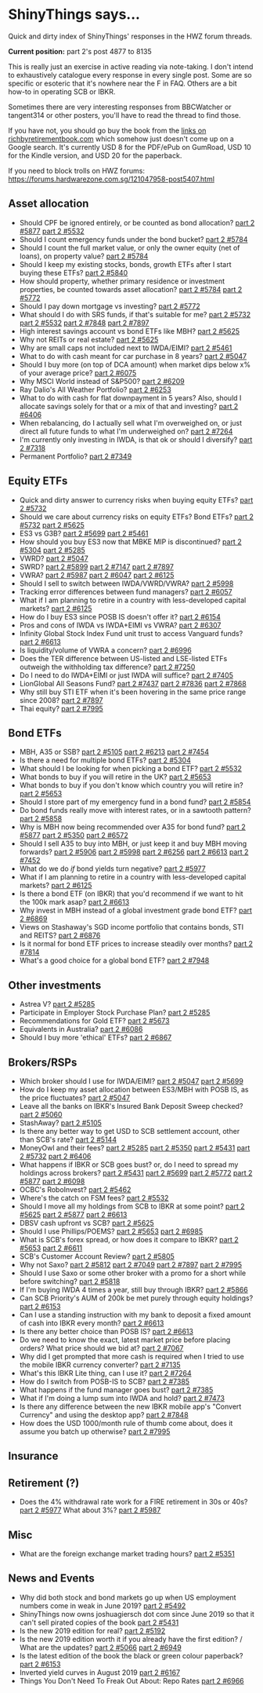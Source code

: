 # ShinyThings says...

Quick and dirty index of ShinyThings' responses in the HWZ forum threads.

**Current position:** part 2's post 4877 to 8135

This is really just an exercise in active reading via note-taking.
I don't intend to exhaustively catalogue every response in every single post.
Some are so specific or esoteric that it's nowhere near the F in FAQ.
Others are a bit how-to in operating SCB or IBKR.

Sometimes there are very interesting responses from BBCWatcher or tangent314 or other posters, you'll have to read the thread to find those.

If you have not, you should go buy the book from the [links on richbyretirementbook.com](http://richbyretirementbook.com/) which somehow just doesn't come up on a Google search.
It's currently USD 8 for the PDF/ePub on GumRoad, USD 10 for the Kindle version, and USD 20 for the paperback.

If you need to block trolls on HWZ forums: https://forums.hardwarezone.com.sg/121047958-post5407.html

## Asset allocation
* Should CPF be ignored entirely, or be counted as bond allocation? [part 2 #5877](https://forums.hardwarezone.com.sg/121825374-post5877.html) [part 2 #5532](https://forums.hardwarezone.com.sg/121225816-post5532.html)
* Should I count emergency funds under the bond bucket? [part 2 #5784](https://forums.hardwarezone.com.sg/121605811-post5784.html)
* Should I count the full market value, or only the owner equity (net of loans), on property value? [part 2 #5784](https://forums.hardwarezone.com.sg/121605811-post5784.html)
* Should I keep my existing stocks, bonds, growth ETFs after I start buying these ETFs? [part 2 #5840](https://forums.hardwarezone.com.sg/121728177-post5840.html)
* How should property, whether primary residence or investment properties, be counted towards asset allocation? [part 2 #5784](https://forums.hardwarezone.com.sg/121605811-post5784.html) [part 2 #5772](https://forums.hardwarezone.com.sg/121589801-post5772.html)
* Should I pay down mortgage vs investing? [part 2 #5772](https://forums.hardwarezone.com.sg/121589801-post5772.html)
* What should I do with SRS funds, if that's suitable for me? [part 2 #5732](https://forums.hardwarezone.com.sg/121512062-post5732.html) [part 2 #5532](https://forums.hardwarezone.com.sg/121225816-post5532.html) [part 2 #7848](https://forums.hardwarezone.com.sg/123912572-post7848.html) [part 2 #7897](https://forums.hardwarezone.com.sg/123956612-post7897.html)
* High interest savings account vs bond ETFs like MBH? [part 2 #5625](https://forums.hardwarezone.com.sg/121353556-post5625.html)
* Why not REITs or real estate? [part 2 #5625](https://forums.hardwarezone.com.sg/121353556-post5625.html)
* Why are small caps not included next to IWDA/EIMI? [part 2 #5461](https://forums.hardwarezone.com.sg/121149256-post5461.html)
* What to do with cash meant for car purchase in 8 years? [part 2 #5047](https://forums.hardwarezone.com.sg/120651459-post5047.html)
* Should I buy more (on top of DCA amount) when market dips below x% of your average price? [part 2 #6075](https://forums.hardwarezone.com.sg/122116245-post6075.html)
* Why MSCI World instead of S&P500? [part 2 #6209](https://forums.hardwarezone.com.sg/122247478-post6209.html)
* Ray Dalio's All Weather Portfolio? [part 2 #6253](https://forums.hardwarezone.com.sg/122264800-post6253.html)
* What to do with cash for flat downpayment in 5 years? Also, should I allocate savings solely for that or a mix of that and investing? [part 2 #6406](https://forums.hardwarezone.com.sg/122333002-post6406.html)
* When rebalancing, do I actually sell what I'm overweighed on, or just direct all future funds to what I'm underweighed on? [part 2 #7264](https://forums.hardwarezone.com.sg/123247122-post7264.html)
* I'm currently only investing in IWDA, is that ok or should I diversify? [part 2 #7318](https://forums.hardwarezone.com.sg/123292999-post7318.html)
* Permanent Portfolio? [part 2 #7349](https://forums.hardwarezone.com.sg/123338164-post7349.html)

## Equity ETFs
* Quick and dirty answer to currency risks when buying equity ETFs? [part 2 #5732](https://forums.hardwarezone.com.sg/121512062-post5732.html)
* Should we care about currency risks on equity ETFs? Bond ETFs? [part 2 #5732](https://forums.hardwarezone.com.sg/121512062-post5732.html) [part 2 #5625](https://forums.hardwarezone.com.sg/121353556-post5625.html)
* ES3 vs G3B? [part 2 #5699](https://forums.hardwarezone.com.sg/121481705-post5699.html) [part 2 #5461](https://forums.hardwarezone.com.sg/121149256-post5461.html)
* How should you buy ES3 now that MBKE MIP is discontinued? [part 2 #5304](https://forums.hardwarezone.com.sg/120960926-post5304.html) [part 2 #5285](https://forums.hardwarezone.com.sg/120938999-post5285.html)
* VWRD? [part 2 #5047](https://forums.hardwarezone.com.sg/120651459-post5047.html)
* SWRD? [part 2 #5899](https://forums.hardwarezone.com.sg/121873100-post5899.html) [part 2 #7147](https://forums.hardwarezone.com.sg/123080586-post7147.html) [part 2 #7897](https://forums.hardwarezone.com.sg/123956612-post7897.html)
* VWRA? [part 2 #5987](https://forums.hardwarezone.com.sg/122016879-post5987.html) [part 2 #6047](https://forums.hardwarezone.com.sg/122088108-post6047.html) [part 2 #6125](https://forums.hardwarezone.com.sg/122179239-post6125.html)
* Should I sell to switch between IWDA/VWRD/VWRA? [part 2 #5998](https://forums.hardwarezone.com.sg/122035216-post5998.html)
* Tracking error differences between fund managers? [part 2 #6057](https://forums.hardwarezone.com.sg/122100100-post6057.html)
* What if I am planning to retire in a country with less-developed capital markets? [part 2 #6125](https://forums.hardwarezone.com.sg/122179239-post6125.html)
* How do I buy ES3 since POSB IS doesn't offer it? [part 2 #6154](https://forums.hardwarezone.com.sg/122212184-post6154.html)
* Pros and cons of IWDA vs IWDA+EIMI vs VWRA? [part 2 #6307](https://forums.hardwarezone.com.sg/122300254-post6307.html)
* Infinity Global Stock Index Fund unit trust to access Vanguard funds? [part 2 #6613](https://forums.hardwarezone.com.sg/122425272-post6613.html)
* Is liquidity/volume of VWRA a concern? [part 2 #6996](https://forums.hardwarezone.com.sg/122858915-post6996.html)
* Does the TER difference between US-listed and LSE-listed ETFs outweigh the withholding tax difference? [part 2 #7250](https://forums.hardwarezone.com.sg/123230935-post7250.html)
* Do I need to do IWDA+EIMI or just IWDA will suffice? [part 2 #7405](https://forums.hardwarezone.com.sg/123380646-post7405.html)
* LionGlobal All Seasons Fund? [part 2 #7437](https://forums.hardwarezone.com.sg/123413886-post7437.html) [part 2 #7836](https://forums.hardwarezone.com.sg/123897460-post7836.html) [part 2 #7868](https://forums.hardwarezone.com.sg/123928232-post7868.html)
* Why still buy STI ETF when it's been hovering in the same price range since 2008? [part 2 #7897](https://forums.hardwarezone.com.sg/123956612-post7897.html)
* Thai equity? [part 2 #7995](https://forums.hardwarezone.com.sg/124098244-post7995.html)

## Bond ETFs
* MBH, A35 or SSB? [part 2 #5105](https://forums.hardwarezone.com.sg/120721953-post5105.html) [part 2 #6213](https://forums.hardwarezone.com.sg/122247671-post6213.html) [part 2 #7454](https://forums.hardwarezone.com.sg/123444531-post7454.html)
* Is there a need for multiple bond ETFs? [part 2 #5304](https://forums.hardwarezone.com.sg/120960926-post5304.html)
* What should I be looking for when picking a bond ETF? [part 2 #5532](https://forums.hardwarezone.com.sg/121225816-post5532.html)
* What bonds to buy if you will retire in the UK? [part 2 #5653](https://forums.hardwarezone.com.sg/121424381-post5653.html)
* What bonds to buy if you don't know which country you will retire in? [part 2 #5653](https://forums.hardwarezone.com.sg/121424381-post5653.html)
* Should I store part of my emergency fund in a bond fund? [part 2 #5854](https://forums.hardwarezone.com.sg/121759850-post5854.html)
* Do bond funds really move with interest rates, or in a sawtooth pattern? [part 2 #5858](https://forums.hardwarezone.com.sg/121776671-post5858.html)
* Why is MBH now being recommended over A35 for bond fund? [part 2 #5877](https://forums.hardwarezone.com.sg/121825374-post5877.html) [part 2 #5350](https://forums.hardwarezone.com.sg/121023680-post5350.html) [part 2 #6572](https://forums.hardwarezone.com.sg/122392637-post6572.html)
* Should I sell A35 to buy into MBH, or just keep it and buy MBH moving forwards? [part 2 #5906](https://forums.hardwarezone.com.sg/121889467-post5906.html) [part 2 #5998](https://forums.hardwarezone.com.sg/122035216-post5998.html) [part 2 #6256](https://forums.hardwarezone.com.sg/122265738-post6256.html) [part 2 #6613](https://forums.hardwarezone.com.sg/122425272-post6613.html) [part 2 #7452](https://forums.hardwarezone.com.sg/123443222-post7452.html)
* What do we do _if_ bond yields turn negative? [part 2 #5977](https://forums.hardwarezone.com.sg/122002464-post5977.html)
* What if I am planning to retire in a country with less-developed capital markets? [part 2 #6125](https://forums.hardwarezone.com.sg/122179239-post6125.html)
* Is there a bond ETF (on IBKR) that you'd recommend if we want to hit the 100k mark asap? [part 2 #6613](https://forums.hardwarezone.com.sg/122425272-post6613.html)
* Why invest in MBH instead of a global investment grade bond ETF? [part 2 #6869](https://forums.hardwarezone.com.sg/122682711-post6869.html)
* Views on Stashaway's SGD income portfolio that contains bonds, STI and REITS? [part 2 #6876](https://forums.hardwarezone.com.sg/122697603-post6876.html)
* Is it normal for bond ETF prices to increase steadily over months? [part 2 #7814](https://forums.hardwarezone.com.sg/123881767-post7814.html)
* What's a good choice for a global bond ETF? [part 2 #7948](https://forums.hardwarezone.com.sg/124017505-post7948.html)

## Other investments
* Astrea V? [part 2 #5285](https://forums.hardwarezone.com.sg/120938999-post5285.html)
* Participate in Employer Stock Purchase Plan? [part 2 #5285](https://forums.hardwarezone.com.sg/120938999-post5285.html)
* Recommendations for Gold ETF? [part 2 #5673](https://forums.hardwarezone.com.sg/121452484-post5673.html)
* Equivalents in Australia? [part 2 #6086](https://forums.hardwarezone.com.sg/122132169-post6086.html)
* Should I buy more 'ethical' ETFs? [part 2 #6867](https://forums.hardwarezone.com.sg/122681248-post6867.html)

## Brokers/RSPs
* Which broker should I use for IWDA/EIMI? [part 2 #5047](https://forums.hardwarezone.com.sg/120651459-post5047.html) [part 2 #5699](https://forums.hardwarezone.com.sg/121481705-post5699.html)
* How do I keep my asset allocation between ES3/MBH with POSB IS, as the price fluctuates? [part 2 #5047](https://forums.hardwarezone.com.sg/120651459-post5047.html)
* Leave all the banks on IBKR's Insured Bank Deposit Sweep checked? [part 2 #5060](https://forums.hardwarezone.com.sg/120669790-post5060.html)
* StashAway? [part 2 #5105](https://forums.hardwarezone.com.sg/120721953-post5105.html)
* Is there any better way to get USD to SCB settlement account, other than SCB's rate? [part 2 #5144](https://forums.hardwarezone.com.sg/120752842-post5144.html)
* MoneyOwl and their fees? [part 2 #5285](https://forums.hardwarezone.com.sg/120938999-post5285.html) [part 2 #5350](https://forums.hardwarezone.com.sg/121023680-post5350.html) [part 2 #5431](https://forums.hardwarezone.com.sg/121088669-post5431.html) [part 2 #5732](https://forums.hardwarezone.com.sg/121512062-post5732.html) [part 2 #6406](https://forums.hardwarezone.com.sg/122333002-post6406.html)
* What happens if IBKR or SCB goes bust? or, do I need to spread my holdings across brokers? [part 2 #5431](https://forums.hardwarezone.com.sg/121088669-post5431.html) [part 2 #5699](https://forums.hardwarezone.com.sg/121481705-post5699.html) [part 2 #5772](https://forums.hardwarezone.com.sg/121589801-post5772.html) [part 2 #5877](https://forums.hardwarezone.com.sg/121825374-post5877.html) [part 2 #6098](https://forums.hardwarezone.com.sg/122148331-post6098.html) 
* OCBC's RoboInvest? [part 2 #5462](https://forums.hardwarezone.com.sg/121149260-post5462.html)
* Where's the catch on FSM fees? [part 2 #5532](https://forums.hardwarezone.com.sg/121225816-post5532.html)
* Should I move all my holdings from SCB to IBKR at some point? [part 2 #5625](https://forums.hardwarezone.com.sg/121353556-post5625.html) [part 2 #5877](https://forums.hardwarezone.com.sg/121825374-post5877.html) [part 2 #6613](https://forums.hardwarezone.com.sg/122425272-post6613.html)
* DBSV cash upfront vs SCB? [part 2 #5625](https://forums.hardwarezone.com.sg/121353556-post5625.html)
* Should I use Phillips/POEMS? [part 2 #5653](https://forums.hardwarezone.com.sg/121424381-post5653.html) [part 2 #6985](https://forums.hardwarezone.com.sg/122843790-post6985.html)
* What is SCB's forex spread, or how does it compare to IBKR? [part 2 #5653](https://forums.hardwarezone.com.sg/121424381-post5653.html) [part 2 #6611](https://forums.hardwarezone.com.sg/122420714-post6611.html)
* SCB's Customer Account Review? [part 2 #5805](https://forums.hardwarezone.com.sg/121664749-post5805.html)
* Why not Saxo? [part 2 #5812](https://forums.hardwarezone.com.sg/121681831-post5812.html) [part 2 #7049](https://forums.hardwarezone.com.sg/122941151-post7049.html) [part 2 #7897](https://forums.hardwarezone.com.sg/123956612-post7897.html) [part 2 #7995](https://forums.hardwarezone.com.sg/124098244-post7995.html)
* Should I use Saxo or some other broker with a promo for a short while before switching? [part 2 #5818](https://forums.hardwarezone.com.sg/121697823-post5818.html)
* If I'm buying IWDA 4 times a year, still buy through IBKR? [part 2 #5866](https://forums.hardwarezone.com.sg/121792763-post5866.html)
* Can SCB Priority's AUM of 200k be met purely through equity holdings? [part 2 #6153](https://forums.hardwarezone.com.sg/122212178-post6153.html)
* Can I use a standing instruction with my bank to deposit a fixed amount of cash into IBKR every month? [part 2 #6613](https://forums.hardwarezone.com.sg/122425272-post6613.html)
* Is there any better choice than POSB IS? [part 2 #6613](https://forums.hardwarezone.com.sg/122425272-post6613.html)
* Do we need to know the exact, latest market price before placing orders? What price should we bid at? [part 2 #7067](https://forums.hardwarezone.com.sg/122956038-post7067.html)
* Why did I get prompted that more cash is required when I tried to use the mobile IBKR currency converter? [part 2 #7135](https://forums.hardwarezone.com.sg/123051959-post7135.html)
* What's this IBKR Lite thing, can I use it? [part 2 #7264](https://forums.hardwarezone.com.sg/123247122-post7264.html)
* How do I switch from POSB-IS to SCB? [part 2 #7385](https://forums.hardwarezone.com.sg/123367926-post7385.html)
* What happens if the fund manager goes bust? [part 2 #7385](https://forums.hardwarezone.com.sg/123367926-post7385.html)
* What if I'm doing a lump sum into IWDA and hold? [part 2 #7473](https://forums.hardwarezone.com.sg/123461327-post7473.html)
* Is there any difference between the new IBKR mobile app's "Convert Currency" and using the desktop app? [part 2 #7848](https://forums.hardwarezone.com.sg/123912572-post7848.html)
* How does the USD 1000/month rule of thumb come about, does it assume you batch up otherwise? [part 2 #7995](https://forums.hardwarezone.com.sg/124098244-post7995.html)

## Insurance

## Retirement (?)
* Does the 4% withdrawal rate work for a FIRE retirement in 30s or 40s? [part 2 #5977](https://forums.hardwarezone.com.sg/122002464-post5977.html) What about 3%? [part 2 #5987](https://forums.hardwarezone.com.sg/122016879-post5987.html)

## Misc
* What are the foreign exchange market trading hours? [part 2 #5351](https://forums.hardwarezone.com.sg/121023692-post5351.html)

## News and Events
* Why did both stock and bond markets go up when US employment numbers come in weak in June 2019? [part 2 #5492](https://forums.hardwarezone.com.sg/121179860-post5492.html)
* ShinyThings now owns joshuagiersch dot com since June 2019 so that it can't sell pirated copies of the book [part 2 #5431](https://forums.hardwarezone.com.sg/121088669-post5431.html)
* Is the new 2019 edition for real? [part 2 #5192](https://forums.hardwarezone.com.sg/120787410-post5192.html)
* Is the new 2019 edition worth it if you already have the first edition? / What are the updates? [part 2 #5066](https://forums.hardwarezone.com.sg/120685256-post5066.html) [part 2 #6949](https://forums.hardwarezone.com.sg/122796008-post6949.html)
* Is the latest edition of the book the black or green colour paperback? [part 2 #6153](https://forums.hardwarezone.com.sg/122212178-post6153.html)
* Inverted yield curves in August 2019 [part 2 #6167](https://forums.hardwarezone.com.sg/122230215-post6167.html)
* Things You Don't Need To Freak Out About: Repo Rates [part 2 #6966](https://forums.hardwarezone.com.sg/122811165-post6966.html)